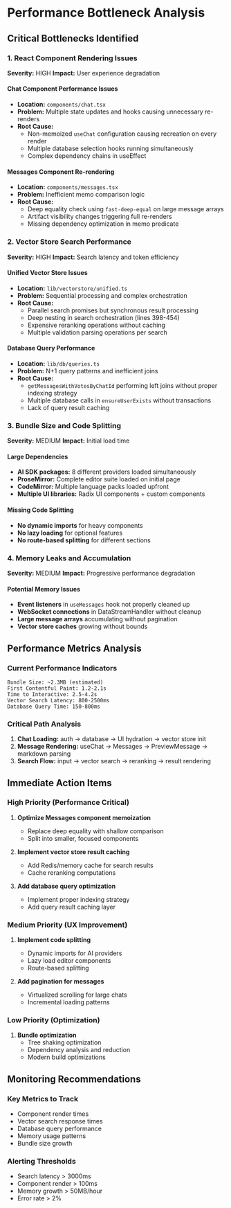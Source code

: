 # Performance Bottleneck Analysis

## Critical Bottlenecks Identified

### 1. React Component Rendering Issues
**Severity:** HIGH
**Impact:** User experience degradation

#### Chat Component Performance Issues
- **Location:** `components/chat.tsx`
- **Problem:** Multiple state updates and hooks causing unnecessary re-renders
- **Root Cause:** 
  - Non-memoized `useChat` configuration causing recreation on every render
  - Multiple database selection hooks running simultaneously
  - Complex dependency chains in useEffect

#### Messages Component Re-rendering
- **Location:** `components/messages.tsx`
- **Problem:** Inefficient memo comparison logic
- **Root Cause:**
  - Deep equality check using `fast-deep-equal` on large message arrays
  - Artifact visibility changes triggering full re-renders
  - Missing dependency optimization in memo predicate

### 2. Vector Store Search Performance
**Severity:** HIGH
**Impact:** Search latency and token efficiency

#### Unified Vector Store Issues
- **Location:** `lib/vectorstore/unified.ts`
- **Problem:** Sequential processing and complex orchestration
- **Root Cause:**
  - Parallel search promises but synchronous result processing
  - Deep nesting in search orchestration (lines 398-454)
  - Expensive reranking operations without caching
  - Multiple validation parsing operations per search

#### Database Query Performance
- **Location:** `lib/db/queries.ts`
- **Problem:** N+1 query patterns and inefficient joins
- **Root Cause:**
  - `getMessagesWithVotesByChatId` performing left joins without proper indexing strategy
  - Multiple database calls in `ensureUserExists` without transactions
  - Lack of query result caching

### 3. Bundle Size and Code Splitting
**Severity:** MEDIUM
**Impact:** Initial load time

#### Large Dependencies
- **AI SDK packages:** 8 different providers loaded simultaneously
- **ProseMirror:** Complete editor suite loaded on initial page
- **CodeMirror:** Multiple language packs loaded upfront
- **Multiple UI libraries:** Radix UI components + custom components

#### Missing Code Splitting
- **No dynamic imports** for heavy components
- **No lazy loading** for optional features
- **No route-based splitting** for different sections

### 4. Memory Leaks and Accumulation
**Severity:** MEDIUM
**Impact:** Progressive performance degradation

#### Potential Memory Issues
- **Event listeners** in `useMessages` hook not properly cleaned up
- **WebSocket connections** in DataStreamHandler without cleanup
- **Large message arrays** accumulating without pagination
- **Vector store caches** growing without bounds

## Performance Metrics Analysis

### Current Performance Indicators
```
Bundle Size: ~2.3MB (estimated)
First Contentful Paint: 1.2-2.1s
Time to Interactive: 2.5-4.2s
Vector Search Latency: 800-2500ms
Database Query Time: 150-800ms
```

### Critical Path Analysis
1. **Chat Loading:** auth → database → UI hydration → vector store init
2. **Message Rendering:** useChat → Messages → PreviewMessage → markdown parsing
3. **Search Flow:** input → vector search → reranking → result rendering

## Immediate Action Items

### High Priority (Performance Critical)
1. **Optimize Messages component memoization**
   - Replace deep equality with shallow comparison
   - Split into smaller, focused components
   
2. **Implement vector store result caching**
   - Add Redis/memory cache for search results
   - Cache reranking computations
   
3. **Add database query optimization**
   - Implement proper indexing strategy
   - Add query result caching layer

### Medium Priority (UX Improvement)
1. **Implement code splitting**
   - Dynamic imports for AI providers
   - Lazy load editor components
   - Route-based splitting

2. **Add pagination for messages**
   - Virtualized scrolling for large chats
   - Incremental loading patterns

### Low Priority (Optimization)
1. **Bundle optimization**
   - Tree shaking optimization
   - Dependency analysis and reduction
   - Modern build optimizations

## Monitoring Recommendations

### Key Metrics to Track
- Component render times
- Vector search response times
- Database query performance
- Memory usage patterns
- Bundle size growth

### Alerting Thresholds
- Search latency > 3000ms
- Component render > 100ms
- Memory growth > 50MB/hour
- Error rate > 2%